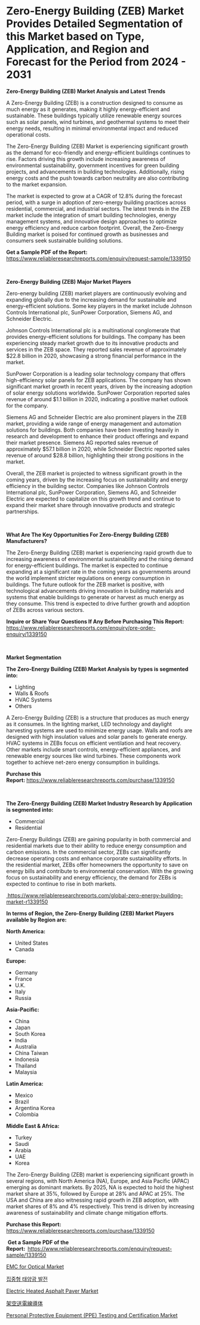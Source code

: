 <p><h1>Zero-Energy Building (ZEB) Market Provides Detailed Segmentation of this Market based on Type, Application, and Region and Forecast for the Period from 2024 - 2031</h1></p><p><strong>Zero-Energy Building (ZEB) Market Analysis and Latest Trends</strong></p>
<p><p>A Zero-Energy Building (ZEB) is a construction designed to consume as much energy as it generates, making it highly energy-efficient and sustainable. These buildings typically utilize renewable energy sources such as solar panels, wind turbines, and geothermal systems to meet their energy needs, resulting in minimal environmental impact and reduced operational costs.</p><p>The Zero-Energy Building (ZEB) Market is experiencing significant growth as the demand for eco-friendly and energy-efficient buildings continues to rise. Factors driving this growth include increasing awareness of environmental sustainability, government incentives for green building projects, and advancements in building technologies. Additionally, rising energy costs and the push towards carbon neutrality are also contributing to the market expansion.</p><p>The market is expected to grow at a CAGR of 12.8% during the forecast period, with a surge in adoption of zero-energy building practices across residential, commercial, and industrial sectors. The latest trends in the ZEB market include the integration of smart building technologies, energy management systems, and innovative design approaches to optimize energy efficiency and reduce carbon footprint. Overall, the Zero-Energy Building market is poised for continued growth as businesses and consumers seek sustainable building solutions.</p></p>
<p><strong>Get a Sample PDF of the Report:&nbsp;</strong> <a href="https://www.reliableresearchreports.com/enquiry/request-sample/1339150">https://www.reliableresearchreports.com/enquiry/request-sample/1339150</a></p>
<p>&nbsp;</p>
<p><strong>Zero-Energy Building (ZEB) Major Market Players</strong></p>
<p><p>Zero-energy building (ZEB) market players are continuously evolving and expanding globally due to the increasing demand for sustainable and energy-efficient solutions. Some key players in the market include Johnson Controls International plc, SunPower Corporation, Siemens AG, and Schneider Electric. </p><p>Johnson Controls International plc is a multinational conglomerate that provides energy-efficient solutions for buildings. The company has been experiencing steady market growth due to its innovative products and services in the ZEB space. They reported sales revenue of approximately $22.8 billion in 2020, showcasing a strong financial performance in the market.</p><p>SunPower Corporation is a leading solar technology company that offers high-efficiency solar panels for ZEB applications. The company has shown significant market growth in recent years, driven by the increasing adoption of solar energy solutions worldwide. SunPower Corporation reported sales revenue of around $1.1 billion in 2020, indicating a positive market outlook for the company.</p><p>Siemens AG and Schneider Electric are also prominent players in the ZEB market, providing a wide range of energy management and automation solutions for buildings. Both companies have been investing heavily in research and development to enhance their product offerings and expand their market presence. Siemens AG reported sales revenue of approximately $57.1 billion in 2020, while Schneider Electric reported sales revenue of around $28.8 billion, highlighting their strong positions in the market.</p><p>Overall, the ZEB market is projected to witness significant growth in the coming years, driven by the increasing focus on sustainability and energy efficiency in the building sector. Companies like Johnson Controls International plc, SunPower Corporation, Siemens AG, and Schneider Electric are expected to capitalize on this growth trend and continue to expand their market share through innovative products and strategic partnerships.</p></p>
<p>&nbsp;</p>
<p><strong>What Are The Key Opportunities For Zero-Energy Building (ZEB) Manufacturers?</strong></p>
<p><p>The Zero-Energy Building (ZEB) market is experiencing rapid growth due to increasing awareness of environmental sustainability and the rising demand for energy-efficient buildings. The market is expected to continue expanding at a significant rate in the coming years as governments around the world implement stricter regulations on energy consumption in buildings. The future outlook for the ZEB market is positive, with technological advancements driving innovation in building materials and systems that enable buildings to generate or harvest as much energy as they consume. This trend is expected to drive further growth and adoption of ZEBs across various sectors.</p></p>
<p><strong>Inquire or Share Your Questions If Any Before Purchasing This Report:</strong> <a href="https://www.reliableresearchreports.com/enquiry/pre-order-enquiry/1339150">https://www.reliableresearchreports.com/enquiry/pre-order-enquiry/1339150</a></p>
<p>&nbsp;</p>
<p><strong>Market Segmentation</strong></p>
<p><strong>The Zero-Energy Building (ZEB) Market Analysis by types is segmented into:</strong></p>
<p><ul><li>Lighting</li><li>Walls & Roofs</li><li>HVAC Systems</li><li>Others</li></ul></p>
<p><p>A Zero-Energy Building (ZEB) is a structure that produces as much energy as it consumes. In the lighting market, LED technology and daylight harvesting systems are used to minimize energy usage. Walls and roofs are designed with high insulation values and solar panels to generate energy. HVAC systems in ZEBs focus on efficient ventilation and heat recovery. Other markets include smart controls, energy-efficient appliances, and renewable energy sources like wind turbines. These components work together to achieve net-zero energy consumption in buildings.</p></p>
<p><strong>Purchase this Report:&nbsp;</strong><a href="https://www.reliableresearchreports.com/purchase/1339150">https://www.reliableresearchreports.com/purchase/1339150</a></p>
<p>&nbsp;</p>
<p><strong>The Zero-Energy Building (ZEB) Market Industry Research by Application is segmented into:</strong></p>
<p><ul><li>Commercial</li><li>Residential</li></ul></p>
<p><p>Zero-Energy Buildings (ZEB) are gaining popularity in both commercial and residential markets due to their ability to reduce energy consumption and carbon emissions. In the commercial sector, ZEBs can significantly decrease operating costs and enhance corporate sustainability efforts. In the residential market, ZEBs offer homeowners the opportunity to save on energy bills and contribute to environmental conservation. With the growing focus on sustainability and energy efficiency, the demand for ZEBs is expected to continue to rise in both markets.</p></p>
<p><a href="https://www.reliableresearchreports.com/global-zero-energy-building-market-r1339150">&nbsp;https://www.reliableresearchreports.com/global-zero-energy-building-market-r1339150</a></p>
<p><strong>In terms of Region, the Zero-Energy Building (ZEB) Market Players available by Region are:</strong></p>
<p>
    <p> <strong> North America: </strong>
        <ul>
            <li>United States</li>
            <li>Canada</li>
        </ul>
        </p> 
    <p> <strong> Europe: </strong>
        <ul>
            <li>Germany</li>
            <li>France</li>
            <li>U.K.</li>
            <li>Italy</li>
            <li>Russia</li>
        </ul>
        </p> 
    <p> <strong> Asia-Pacific: </strong>
        <ul>
            <li>China</li>
            <li>Japan</li>
            <li>South Korea</li>
            <li>India</li>
            <li>Australia</li>
            <li>China Taiwan</li>
            <li>Indonesia</li>
            <li>Thailand</li>
            <li>Malaysia</li>
        </ul>
        </p> 
    <p> <strong> Latin America: </strong>
        <ul>
            <li>Mexico</li>
            <li>Brazil</li>
            <li>Argentina Korea</li>
            <li>Colombia</li>
        </ul>
        </p> 
    <p> <strong> Middle East & Africa: </strong>
        <ul>
            <li>Turkey</li>
            <li>Saudi</li>
            <li>Arabia</li>
            <li>UAE</li>
            <li>Korea</li>
        </ul>
    </p>
    </p>
<p><p>The Zero-Energy Building (ZEB) market is experiencing significant growth in several regions, with North America (NA), Europe, and Asia Pacific (APAC) emerging as dominant markets. By 2025, NA is expected to hold the highest market share at 35%, followed by Europe at 28% and APAC at 25%. The USA and China are also witnessing rapid growth in ZEB adoption, with market shares of 8% and 4% respectively. This trend is driven by increasing awareness of sustainability and climate change mitigation efforts.</p></p>
<p><strong>Purchase this Report: </strong><a href="https://www.reliableresearchreports.com/purchase/1339150">https://www.reliableresearchreports.com/purchase/1339150</a></p>
<p>&nbsp;<strong>Get a Sample PDF of the Report:&nbsp;&nbsp;</strong><a href="https://www.reliableresearchreports.com/enquiry/request-sample/1339150">https://www.reliableresearchreports.com/enquiry/request-sample/1339150</a></p>
<p><strong></strong></p>
<p><p><a href="https://www.linkedin.com/pulse/emc-optical-market-research-report-forecasted-period-from-nowue">EMC for Optical Market</a></p><p><a href="https://medium.com/@ethawolf/%EC%A7%91%EC%A4%91-%ED%83%9C%EC%96%91%EC%97%B4-%EB%B0%9C%EC%A0%84-%EC%8B%9C%EC%9E%A5-%EC%A0%84%EB%A7%9D-%EC%82%B0%EC%97%85-%EA%B0%9C%EC%99%80-%EC%98%88%EC%B8%A1-2024%EB%85%84%EB%B6%80%ED%84%B0-2031%EB%85%84%EA%B9%8C%EC%A7%80-79d3a821a25d">집중형 태양광 발전</a></p><p><a href="https://www.linkedin.com/pulse/electric-heated-asphalt-paver-market-offers-provide-insightful-rkcvf">Electric Heated Asphalt Paver Market</a></p><p><a href="https://medium.com/@annchovey2023/2024%E5%B9%B4%E3%81%8B%E3%82%892031%E5%B9%B4%E3%81%BE%E3%81%A7%E3%81%AE%E4%BA%88%E6%B8%AC%E3%81%95%E3%82%8C%E3%82%8B%E3%82%AA%E3%83%BC%E3%83%90%E3%83%BC%E3%83%98%E3%83%83%E3%83%89%E3%83%A9%E3%82%A4%E3%83%B3%E5%B0%8E%E4%BD%93%E5%B8%82%E5%A0%B4%E3%83%88%E3%83%AC%E3%83%B3%E3%83%89%E3%81%A8%E5%B8%82%E5%A0%B4%E5%88%86%E6%9E%90-7f860fa1b097">架空送電線導体</a></p><p><a href="https://github.com/peachesmcdowel1/Market-Research-Report-List-2/blob/main/personal-protective-equipment-ppe-testing-and-certification-market.md">Personal Protective Equipment (PPE) Testing and Certification Market</a></p></p>
